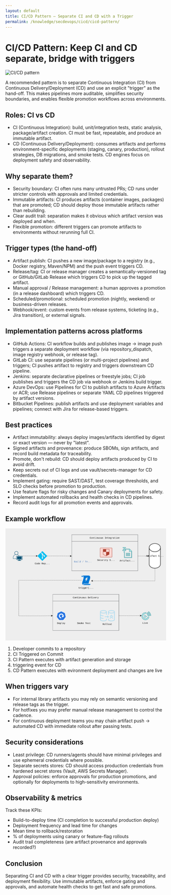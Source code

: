 ```yaml
---
layout: default
title: CI/CD Pattern — Separate CI and CD with a Trigger
permalink: /knowledge/secdevops/cicd/cicd-pattern/
---
```


# CI/CD Pattern: Keep CI and CD separate, bridge with triggers

<img class="pattern-img" src="/assets/img/cicd-pattern.png" alt="CI/CD pattern" />

A recommended pattern is to separate Continuous Integration (CI) from Continuous Delivery/Deployment (CD) and use an explicit "trigger" as the hand-off. This makes pipelines more auditable, simplifies security boundaries, and enables flexible promotion workflows across environments.

## Roles: CI vs CD

- CI (Continuous Integration): build, unit/integration tests, static analysis, package/artifact creation. CI must be fast, repeatable, and produce an immutable artifact.
- CD (Continuous Delivery/Deployment): consumes artifacts and performs environment-specific deployments (staging, canary, production), rollout strategies, DB migrations, and smoke tests. CD engines focus on deployment safety and observability.

## Why separate them?

- Security boundary: CI often runs many untrusted PRs; CD runs under stricter controls with approvals and limited credentials.
- Immutable artifacts: CI produces artifacts (container images, packages) that are promoted; CD should deploy those immutable artifacts rather than rebuilding.
- Clear audit trail: separation makes it obvious which artifact version was deployed and when.
- Flexible promotion: different triggers can promote artifacts to environments without rerunning full CI.

## Trigger types (the hand-off)

- Artifact publish: CI pushes a new image/package to a registry (e.g., Docker registry, Maven/NPM) and the push event triggers CD.
- Release/tag: CI or release manager creates a semantically-versioned tag or GitHub/GitLab Release which triggers CD to pick up the tagged artifact.
- Manual approval / Release management: a human approves a promotion (in a release dashboard) which triggers CD.
- Scheduled/promotional: scheduled promotion (nightly, weekend) or business-driven releases.
- Webhook/event: custom events from release systems, ticketing (e.g., Jira transition), or external signals.

## Implementation patterns across platforms

- GitHub Actions: CI workflow builds and publishes image -> image push triggers a separate deployment workflow (via repository_dispatch, image registry webhook, or release tag).
- GitLab CI: use separate pipelines (or multi-project pipelines) and triggers; CI pushes artifact to registry and triggers downstream CD pipeline.
- Jenkins: separate declarative pipelines or freestyle jobs; CI job publishes and triggers the CD job via webhook or Jenkins build trigger.
- Azure DevOps: use Pipelines for CI to publish artifacts to Azure Artifacts or ACR; use Release pipelines or separate YAML CD pipelines triggered by artifact versions.
- Bitbucket Pipelines: publish artifacts and use deployment variables and pipelines; connect with Jira for release-based triggers.

## Best practices

- Artifact immutability: always deploy images/artifacts identified by digest or exact version — never by "latest".
- Signed artifacts and provenance: produce SBOMs, sign artifacts, and record build metadata for traceability.
- Promote, don't rebuild: CD should deploy artifacts produced by CI to avoid drift.
- Keep secrets out of CI logs and use vault/secrets-manager for CD credentials.
- Implement gating: require SAST/DAST, test coverage thresholds, and SLO checks before promotion to production.
- Use feature flags for risky changes and Canary deployments for safety.
- Implement automated rollbacks and health checks in CD pipelines.
- Record audit logs for all promotion events and approvals.

## Example workflow

<img class="pattern-img" src="CICD-pattern.svg" alt="CI/CD pattern" />

1. Developer commits to a repository
2. CI Triggered on Commit
3. CI Pattern executes with artifact generation and storage
4. triggering event for CD
5. CD Pattern executes with evironment deployment and changes are live

## When triggers vary

- For internal library artifacts you may rely on semantic versioning and release tags as the trigger.
- For hotfixes you may prefer manual release management to control the cadence.
- For continuous deployment teams you may chain artifact push -> automated CD with immediate rollout after passing tests.

## Security considerations

- Least privilege: CD runners/agents should have minimal privileges and use ephemeral credentials where possible.
- Separate secrets stores: CD should access production credentials from hardened secret stores (Vault, AWS Secrets Manager).
- Approval policies: enforce approvals for production promotions, and optionally for deployments to high-sensitivity environments.

## Observability & metrics

Track these KPIs:
- Build-to-deploy time (CI completion to successful production deploy)
- Deployment frequency and lead time for changes
- Mean time to rollback/restoration
- % of deployments using canary or feature-flag rollouts
- Audit trail completeness (are artifact provenance and approvals recorded?)

## Conclusion

Separating CI and CD with a clear trigger provides security, traceability, and deployment flexibility. Use immutable artifacts, enforce gating and approvals, and automate health checks to get fast and safe promotions.
